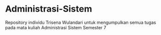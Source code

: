 # Administrasi-Sistem

Repository individu Trisena Wulandari untuk mengumpulkan semua tugas pada mata kuliah Administrasi Sistem Semester 7